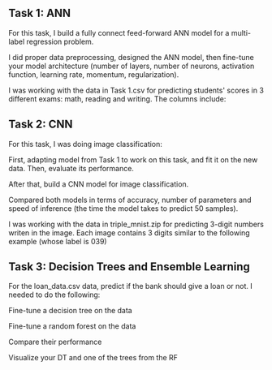 ## Task 1: ANN

For this task, I build a fully connect feed-forward ANN model for a multi-label regression problem.

I did proper data preprocessing, designed the ANN model, 
then fine-tune your model architecture (number of layers, number of neurons, activation function, learning rate, momentum, regularization).

I was working with the data in Task 1.csv for predicting students' scores in 3 different exams: math, reading and writing. The columns include:

## Task 2: CNN 

For this task, I was doing image classification:

First, adapting  model from Task 1 to work on this task, and fit it on the new data. Then, evaluate its performance.

After that, build a CNN model for image classification.

Compared both models in terms of accuracy, number of parameters and speed of inference (the time the model takes to predict 50 samples).

I was working with the data in triple_mnist.zip for predicting 3-digit numbers writen in the image. 
Each image contains 3 digits similar to the following example (whose label is 039)

## Task 3: Decision Trees and Ensemble Learning

For the loan_data.csv data, predict if the bank should give a loan or not. I needed to do the following:

Fine-tune a decision tree on the data

Fine-tune a random forest on the data

Compare their performance

Visualize your DT and one of the trees from the RF

